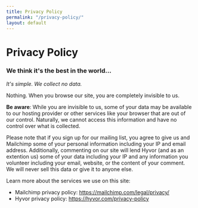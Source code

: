 ```yaml
---
title: Privacy Policy
permalink: "/privacy-policy/"
layout: default
---
```


<div class="topnav-spacer"></div>
<div class="section">
  <h1 class="red-header">Privacy Policy</h1>
  <h3>We think it's the best in the world...</h3>

  <em>It's simple. We collect no data.</em>

  <p>Nothing. When you browse our site, you are completely invisible to us.</p>

  <p><strong>Be aware</strong>: While you are invisible to us, some of your data may be available to our hosting provider or other services like your browser that are out of our control. Naturally, we cannot access this information and have no control over what is collected.</p>

  <p>Please note that if you sign up for our mailing list, you agree to give us and Mailchimp some of your personal information including your IP and email address. Additionally, commenting on our site will lend Hyvor (and as an extention us) some of your data including your IP and any information you volunteer including your email, website, or the content of your comment. We will never sell this data or give it to anyone else.</p>

  <p>Learn more about the services we use on this site:</p>
  <ul>
    <li>Mailchimp privacy policy: <a href="https://mailchimp.com/legal/privacy/" target="_blank" rel="noopener noreferrer">https://mailchimp.com/legal/privacy/</a></li>
    <li>Hyvor privacy policy: <a href="https://hyvor.com/privacy-policy" target="_blank" rel="noopener noreferrer">https://hyvor.com/privacy-policy</a></li>
  </ul>
</div>